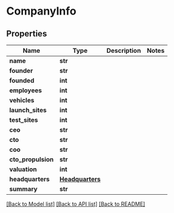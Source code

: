 # CompanyInfo

## Properties
Name | Type | Description | Notes
------------ | ------------- | ------------- | -------------
**name** | **str** |  | 
**founder** | **str** |  | 
**founded** | **int** |  | 
**employees** | **int** |  | 
**vehicles** | **int** |  | 
**launch_sites** | **int** |  | 
**test_sites** | **int** |  | 
**ceo** | **str** |  | 
**cto** | **str** |  | 
**coo** | **str** |  | 
**cto_propulsion** | **str** |  | 
**valuation** | **int** |  | 
**headquarters** | [**Headquarters**](Headquarters.md) |  | 
**summary** | **str** |  | 

[[Back to Model list]](../README.md#documentation-for-models) [[Back to API list]](../README.md#documentation-for-api-endpoints) [[Back to README]](../README.md)


